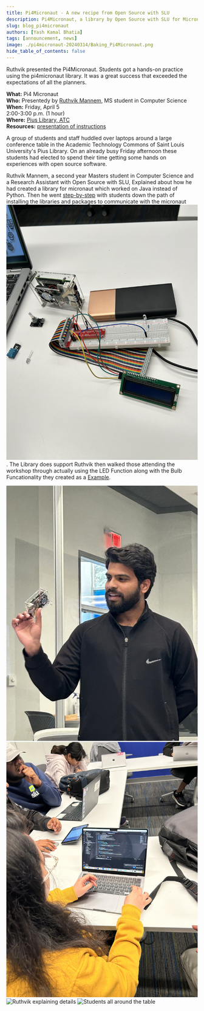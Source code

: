 ```yaml
---
title: Pi4Micronaut - A new recipe from Open Source with SLU
description: Pi4Micronaut, a library by Open Source with SLU for Micronaut, enables development on Raspberry Pi. Version 1.0 was released in the Maven repository on Pi Day.
slug: blog_pi4micronaut
authors: [Yash Kamal Bhatia]
tags: [announcement, news]
image: ./pi4micronaut-20240314/Baking_Pi4Micronaut.png
hide_table_of_contents: false
---
```


Ruthvik presented the Pi4Micronaut. Students got a hands-on practice using the pi4micronaut library. It was a great success that exceeded the expectations of all the planners. 

<!--truncate-->

**What:** Pi4 Micronaut <br/>
**Who:** Presentedy by [Ruthvik Mannem](https://github.com/ruthvikm), MS student in Computer Science<br/>
**When:** Friday, April 5<br/>
  2:00-3:00 p.m. (1 hour)<br/>
**Where:** [Pius Library, ATC](https://www.slu.edu/library/services/academic-technology-commons/index.php)<br/>
**Resources:** [presentation of instructions](https://docs.google.com/presentation/d/1QhlBWzoqiha1X8AogqNqMb4jynmaEDOAU2xmdrFD3Cc/edit?usp=sharing)

A group of students and staff huddled over laptops around a large conference table in the Academic Technology Commons of Saint Louis University's Pius Library.  On an already busy Friday afternoon these students had elected to spend their time getting some hands on experiences with open source software. 

Ruthvik Mannem, a second year Masters student in Computer Science and a Research Assistant with Open Source with SLU, Explained about how he had created a library for micronaut which worked on Java instead of Python. Then he went [step-by-step](https://docs.google.com/presentation/d/1etn4jDqLUA8tdQhA8emUGaOXri8pRJKu/edit?usp=sharing&ouid=107304909661279551530&rtpof=true&sd=true) with students down the path of installing the libraries and packages to communicate with the micronaut  ![Raspberry Pi 3](./oss-atc-20240405/20240405_3.jpeg). The Library does support Ruthvik then walked those attending the workshop through actually using the LED Function along with the Bulb Funcationality they created as a [Example](./oss-atc-20240405/20240405_4.jpeg). 

![Ruthvik introduces Pi4Micronaut](./oss-atc-20240405/20240405_2.jpeg)
![Students working together](./oss-atc-20240405/20240405_6.jpeg)
![Ruthvik explaining details](./oss-atc-20240405/20240405_5.jpg)
![Students all around the table](./oss-atc-20240405/20240405_1.jpg)